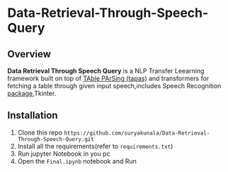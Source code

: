 # Data-Retrieval-Through-Speech-Query
## Overview
**Data Retrieval Through Speech Query** is a NLP Transfer Leearning framework built on top of [TAble PArSing (tapas)](https://github.com/google-research/tapas) and transformers for fetching a table through given input speech,includes Speech Recognition [package](https://pypi.org/project/SpeechRecognition/),Tkinter.
## Installation
1. Clone this repo `https://github.com/suryakunala/Data-Retrieval-Through-Speech-Query.git`
2. Install all the requirements(refer to `requirements.txt`)
4. Run jupyter Notebook in you pc
5. Open the `Final.ipynb` notebook and Run
